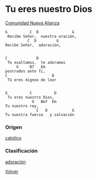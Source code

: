 
# Tu eres nuestro Dios
[Comunidad Nueva Alianza](http://www.comunidadnuevaalianzaslp.net/)

```
G          C  D               G
 Recibe Señor,  nuestra oración,
          C  D         G
Recibe Señor,  adoración,


C             D
 Te exaltamos,  te adoramos
     G     B7   Em
postrados ante Ti,
C                    D
 Tú eres dignoo de loor


G          C          D
 Tu eres nuestro Dios,
            G   Bm7  Em
Tu nuestro rey,
              C   D           G
Tu nuestra fuerza   y salvación
```

### Origen
[catolico](https://github.com/renovacion-sjb/musica/search?q=catolico&unscoped_q=catolico)

### Clasificación
[adoración](https://github.com/renovacion-sjb/musica/search?q=adoracion&unscoped_q=adoracion)



[Volver](index.md)
